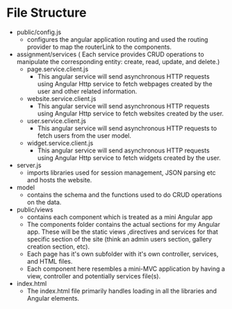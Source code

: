 # File Structure
* public/config.js
  *  configures the angular application routing and used the routing provider to map the routerLink to the components.
* assignment/services ( Each service provides CRUD operations to manipulate the corresponding entity: create, read, update, and delete.)
  * page.service.client.js
    * This angular service will send asynchronous HTTP requests using Angular Http service to fetch webpages created by the user and other       related information.
  * website.service.client.js
    * This angular service will send asynchronous HTTP requests using Angular Http service to fetch websites created by the user.
  * user.service.client.js
    * This angular service will send asynchronous HTTP requests to fetch users from the user model.
  * widget.service.client.js
    * This angular service will send asynchronous HTTP requests using Angular Http service to fetch widgets created by the user.
* server.js
  * imports libraries used for session management, JSON parsing etc and hosts the website.
* model
    * contains the schema and the functions used to do CRUD operations on the data.
* public/views
  * contains each component which is treated as a mini Angular app
  * The components folder contains the actual sections for my Angular app. These will be the static views ,directives and services for         that specific section of the site (think an admin users section, gallery creation section, etc). 
  * Each page has it's own subfolder with it's own controller, services, and HTML files.
  * Each component here resembles a mini-MVC application by having a view, controller and potentially services file(s).
* index.html
  * The index.html file primarily handles loading in all the libraries and Angular elements.

